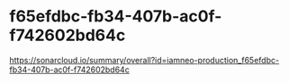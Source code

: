 # f65efdbc-fb34-407b-ac0f-f742602bd64c
https://sonarcloud.io/summary/overall?id=iamneo-production_f65efdbc-fb34-407b-ac0f-f742602bd64c
